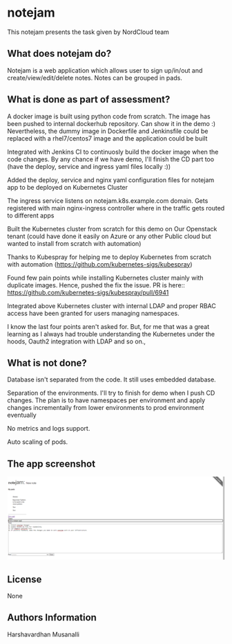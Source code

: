 # notejam
This notejam presents the task given by NordCloud team

## What does notejam do?

Notejam is a web application which allows user to sign up/in/out and create/view/edit/delete notes. Notes can be grouped in pads.

## What is done as part of assessment?

A docker image is built using python code from scratch. The image has been pushed to internal dockerhub repository. Can show it in the demo :) Nevertheless, the dummy image in Dockerfile and Jenkinsfile could be replaced with a rhel7/centos7 image and the application could be built

Integrated with Jenkins CI to continuosly build the docker image when the code changes. By any chance if we have demo, I'll finish the CD part too (have the deploy, service and ingress yaml files locally :))

Added the deploy, service and nginx yaml configuration files for notejam app to be deployed on Kubernetes Cluster

The ingress service listens on notejam.k8s.example.com domain. Gets registered with main nginx-ingress controller where in the traffic gets routed to different apps

Built the Kubernetes cluster from scratch for this demo on Our Openstack tenant (could have done it easily on Azure or any other Public cloud but wanted to install from scratch with automation)

Thanks to Kubespray for helping me to deploy Kubernetes from scratch with automation (https://github.com/kubernetes-sigs/kubespray)

Found few pain points while installing Kubernetes cluster mainly with duplicate images. Hence, pushed the fix the issue. PR is here:: https://github.com/kubernetes-sigs/kubespray/pull/6941

Integrated above Kubernetes cluster with internal LDAP and proper RBAC access have been granted for users managing namespaces. 

I know the last four points aren't asked for. But, for me that was a great learning as I always had trouble understanding the Kubernetes under the hoods, Oauth2 integration with LDAP and so on., 

## What is not done?

Database isn't separated from the code. It still uses embedded database.

Separation of the environments. I'll try to finish for demo when I push CD changes. The plan is to have namespaces per environment and apply changes incrementally from lower environments to prod environment eventually

No metrics and logs support. 

Auto scaling of pods. 

## The app screenshot
![github-small](https://github.com/harshavmb/notejam/blob/master/notejam.PNG)

License
-------
None

Authors Information
------------------
Harshavardhan Musanalli
